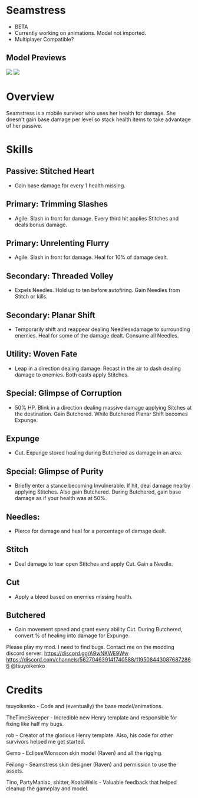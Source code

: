 # Seamstress
- BETA
- Currently working on animations. Model not imported.
- Multiplayer Compatible?

## Model Previews
[![](https://media.discordapp.net/attachments/1119077461783748652/1208268440691810384/image.png?ex=65e2aaac&is=65d035ac&hm=0beb47c04ac3b6e61801ad9c2e0c3a890c2817218bedc9ce4cee85b5d7b45b32&=&format=webp&quality=lossless)]()
[![](https://media.discordapp.net/attachments/1119077461783748652/1199057179555147867/image.png?ex=65c12805&is=65aeb305&hm=16dd05509565282af7206b459201067aba79c29c71e97357cae699ad6e791e08&=&format=webp&quality=lossless&width=402&height=676)]()

# Overview
Seamstress is a mobile survivor who uses her health for damage. She doesn't gain base damage per level so stack health items to take advantage of her passive. 

# Skills
Passive: **Stitched Heart**
---
- Gain base damage for every 1 health missing. 

Primary: **Trimming Slashes**
---
- Agile. Slash in front for damage. Every third hit applies Stitches and deals bonus damage.

Primary: **Unrelenting Flurry**
---
- Agile. Slash in front for damage. Heal for 10% of damage dealt. 

Secondary: **Threaded Volley**
---
- Expels Needles. Hold up to ten before autofiring. Gain Needles from Stitch or kills.

Secondary: **Planar Shift**
---
- Temporarily shift and reappear dealing Needlesxdamage to surrounding enemies. Heal for some of the damage dealt. Consume all Needles.

Utility: **Woven Fate** 
---
- Leap in a direction dealing damage. Recast in the air to dash dealing damage to enemies. Both casts apply Stitches.

Special: **Glimpse of Corruption**
---
- 50% HP. Blink in a direction dealing massive damage applying Sitches at the destination. Gain Butchered. While Butchered Planar Shift becomes Expunge.

**Expunge**
---
- Cut. Expunge stored healing during Butchered as damage in an area.

Special: **Glimpse of Purity**
---
- Briefly enter a stance becoming Invulnerable. If hit, deal damage nearby applying Stitches. Also gain Butchered. During Butchered, gain base damage as if your health was at 50%.

**Needles**:
---
- Pierce for damage and heal for a percentage of damage dealt.

**Stitch** 
---
- Deal damage to tear open Stitches and apply Cut. Gain a Needle.

**Cut** 
---
- Apply a bleed based on enemies missing health.

**Butchered**
---
- Gain movement speed and grant every ability Cut. During Butchered, convert % of healing into damage for Expunge.

Please play my mod. I need to find bugs.
Contact me on the modding discord server: https://discord.gg/A9wNKWE9Ww https://discord.com/channels/562704639141740588/1195084430876872866 @tsuyoikenko

# Credits 
tsuyoikenko - Code and (eventually) the base model/animations.

TheTimeSweeper - Incredible new Henry template and responsible for fixing like half my bugs.

rob - Creator of the glorious Henry template. Also, his code for other survivors helped me get started.

Gemo - Eclipse/Monsoon skin model (Raven) and all the rigging.

Feilong - Seamstress skin designer (Raven) and permission to use the assets.

Tino, PartyManiac, shitter, KoalaWells - Valuable feedback that helped cleanup the gameplay and model.
